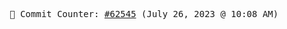 <p align="center">
    <samp>
        📮 Commit Counter: <a href="https://github.com/Javascript-void0/Javascript-void0/commits/main">#62545</a> (July 26, 2023 @ 10:08 AM)
    </samp>
</p>